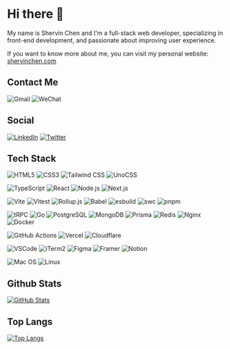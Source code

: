 # Hi there 👋

My name is Shervin Chen and I'm a full-stack web developer, specializing in front-end development, and passionate about improving user experience.

If you want to know more about me, you can visit my personal website: [shervinchen.com](https://shervinchen.com/)

## Contact Me

![Gmail](https://img.shields.io/badge/shervinchen@gmail.com-D14836?style=flat&logo=gmail&logoColor=white)
![WeChat](https://img.shields.io/badge/shervinchen-07C160?style=flat&logo=wechat&logoColor=white)

## Social

[![LinkedIn](https://img.shields.io/badge/shervinchen-0077B5?style=flat&logo=linkedin&logoColor=white)](https://www.linkedin.com/in/shervinchen/)
[![Twitter](https://img.shields.io/badge/shervinchen-1DA1F2?style=flat&logo=twitter&logoColor=white)](https://twitter.com/shervinchen)

## Tech Stack

![HTML5](https://img.shields.io/badge/HTML5-E34F26?style=flat&logo=html5&logoColor=white)
![CSS3](https://img.shields.io/badge/CSS3-1572B6?style=flat&logo=css3&logoColor=white)
![Tailwind CSS](https://img.shields.io/badge/Tailwind%20CSS-06B6D4?logo=tailwindcss&logoColor=fff&style=flat)
![UnoCSS](https://img.shields.io/badge/UnoCSS-333?logo=unocss&logoColor=fff&style=flat)

![TypeScript](https://img.shields.io/badge/TypeScript-007ACC?style=flat&logo=typescript&logoColor=white)
![React](https://img.shields.io/badge/React-20232A?style=flat&logo=react&logoColor=61DAFB)
![Node.js](https://img.shields.io/badge/Node.js-339933?style=flat&logo=nodedotjs&logoColor=white)
![Next.js](https://img.shields.io/badge/Next.js-000000?style=flat&logo=nextdotjs&logoColor=white)

![Vite](https://img.shields.io/badge/Vite-B73BFE?style=flat&logo=vite&logoColor=FFD62E)
![Vitest](https://img.shields.io/badge/Vitest-729B1B?style=flat&logo=Vitest&logoColor=white)
![Rollup.js](https://img.shields.io/badge/Rollup.js-EC4A3F?style=flat&logo=rollup.js&logoColor=white)
![Babel](https://img.shields.io/badge/Babel-F9DC3E?style=flat&logo=babel&logoColor=white)
![esbuild](https://img.shields.io/badge/esbuild-FECF02.svg?style=flat&logo=esbuild&logoColor=white)
![swc](https://img.shields.io/badge/swc-FFBEA2.svg?style=flat&logo=swc&logoColor=white)
![pnpm](https://img.shields.io/badge/pnpm-F69220?style=flat&logo=pnpm&logoColor=white)

![tRPC](https://img.shields.io/badge/tRPC-2596BE?logo=trpc&logoColor=fff&style=flat)
![Go](https://img.shields.io/badge/Go-00ADD8?style=flat&logo=go&logoColor=white)
![PostgreSQL](https://img.shields.io/badge/PostgreSQL-316192?style=flat&logo=postgresql&logoColor=white)
![MongoDB](https://img.shields.io/badge/MongoDB-47A248?logo=mongodb&logoColor=fff&style=flat)
![Prisma](https://img.shields.io/badge/Prisma-2D3748?logo=prisma&logoColor=fff&style=flat)
![Redis](https://img.shields.io/badge/Redis-DC382D?logo=redis&logoColor=fff&style=flat)
![Nginx](https://img.shields.io/badge/Nginx-009639?style=flat&logo=nginx&logoColor=white)
![Docker](https://img.shields.io/badge/Docker-2CA5E0?style=flat&logo=docker&logoColor=white)

![GitHub Actions](https://img.shields.io/badge/GitHub_Actions-2088FF?style=flat&logo=github-actions&logoColor=white)
![Vercel](https://img.shields.io/badge/Vercel-000000?style=flat&logo=vercel&logoColor=white)
![Cloudflare](https://img.shields.io/badge/Cloudflare-F38020.svg?style=flat&logo=Cloudflare&logoColor=white)

![VSCode](https://img.shields.io/badge/VSCode-0078D4?style=flat&logo=visual%20studio%20code&logoColor=white)
![iTerm2](https://img.shields.io/badge/iTerm2-000?logo=iterm2&logoColor=fff&style=flat)
![Figma](https://img.shields.io/badge/Figma-F24E1E?style=flat&logo=figma&logoColor=white)
![Framer](https://img.shields.io/badge/Framer-05F?logo=framer&logoColor=fff&style=flat)
![Notion](https://img.shields.io/badge/Notion-000000?style=flat&logo=notion&logoColor=white)

![Mac OS](https://img.shields.io/badge/macOS-000000?style=flat&logo=macos&logoColor=white)
![Linux](https://img.shields.io/badge/Linux-FCC624?style=flat&logo=linux&logoColor=white)

## Github Stats

[![GitHub Stats](https://github-readme-stats.vercel.app/api?username=shervinchen&hide_title=false&hide_rank=false&show_icons=true&include_all_commits=true&count_private=true&disable_animations=false&theme=monokai&locale=en&hide_border=false)](https://github.com/anuraghazra/github-readme-stats)

## Top Langs

[![Top Langs](https://github-readme-stats.vercel.app/api/top-langs?username=shervinchen&locale=en&hide_title=false&theme=monokai&hide_border=false)](https://github.com/anuraghazra/github-readme-stats)
